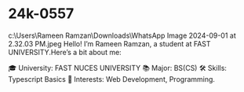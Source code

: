 # 24k-0557
c:\Users\Rameen Ramzan\Downloads\WhatsApp Image 2024-09-01 at 2.32.03 PM.jpeg
Hello! I’m Rameen Ramzan, a student at FAST UNIVERSITY.Here’s a bit about me:

🎓 University: FAST NUCES UNIVERSITY
📚 Major: BS(CS)
🛠 Skills: Typescript Basics
🌟 Interests: Web Development, Programming.